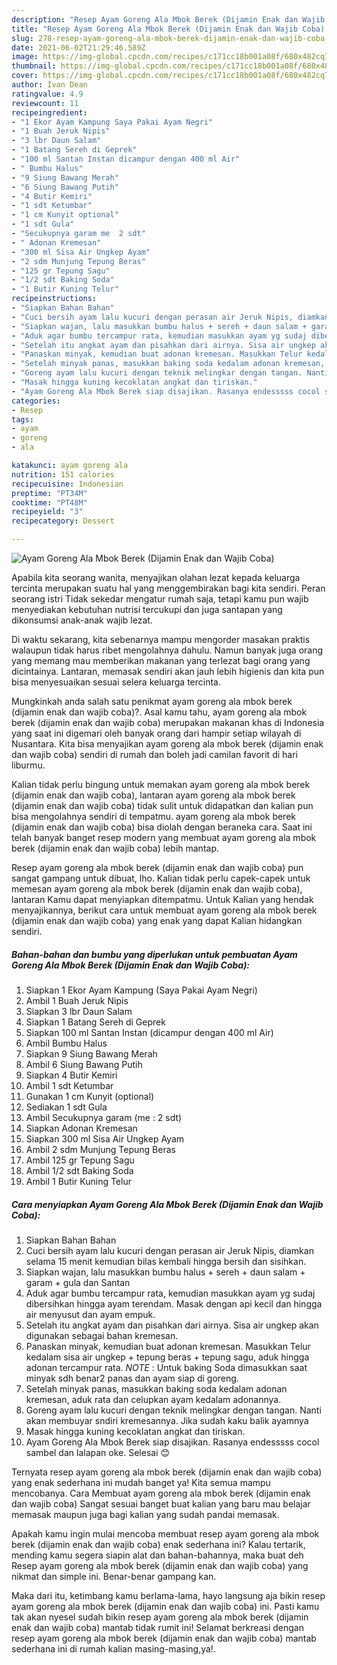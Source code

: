```yaml
---
description: "Resep Ayam Goreng Ala Mbok Berek (Dijamin Enak dan Wajib Coba) yang lezat dan Mudah Dibuat"
title: "Resep Ayam Goreng Ala Mbok Berek (Dijamin Enak dan Wajib Coba) yang lezat dan Mudah Dibuat"
slug: 278-resep-ayam-goreng-ala-mbok-berek-dijamin-enak-dan-wajib-coba-yang-lezat-dan-mudah-dibuat
date: 2021-06-02T21:29:46.589Z
image: https://img-global.cpcdn.com/recipes/c171cc18b001a08f/680x482cq70/ayam-goreng-ala-mbok-berek-dijamin-enak-dan-wajib-coba-foto-resep-utama.jpg
thumbnail: https://img-global.cpcdn.com/recipes/c171cc18b001a08f/680x482cq70/ayam-goreng-ala-mbok-berek-dijamin-enak-dan-wajib-coba-foto-resep-utama.jpg
cover: https://img-global.cpcdn.com/recipes/c171cc18b001a08f/680x482cq70/ayam-goreng-ala-mbok-berek-dijamin-enak-dan-wajib-coba-foto-resep-utama.jpg
author: Ivan Dean
ratingvalue: 4.9
reviewcount: 11
recipeingredient:
- "1 Ekor Ayam Kampung Saya Pakai Ayam Negri"
- "1 Buah Jeruk Nipis"
- "3 lbr Daun Salam"
- "1 Batang Sereh di Geprek"
- "100 ml Santan Instan dicampur dengan 400 ml Air"
- " Bumbu Halus"
- "9 Siung Bawang Merah"
- "6 Siung Bawang Putih"
- "4 Butir Kemiri"
- "1 sdt Ketumbar"
- "1 cm Kunyit optional"
- "1 sdt Gula"
- "Secukupnya garam me  2 sdt"
- " Adonan Kremesan"
- "300 ml Sisa Air Ungkep Ayam"
- "2 sdm Munjung Tepung Beras"
- "125 gr Tepung Sagu"
- "1/2 sdt Baking Soda"
- "1 Butir Kuning Telur"
recipeinstructions:
- "Siapkan Bahan Bahan"
- "Cuci bersih ayam lalu kucuri dengan perasan air Jeruk Nipis, diamkan selama 15 menit kemudian bilas kembali hingga bersih dan sisihkan."
- "Siapkan wajan, lalu masukkan bumbu halus + sereh + daun salam + garam + gula dan Santan"
- "Aduk agar bumbu tercampur rata, kemudian masukkan ayam yg sudaj dibersihkan hingga ayam terendam. Masak dengan api kecil dan hingga air menyusut dan ayam empuk."
- "Setelah itu angkat ayam dan pisahkan dari airnya. Sisa air ungkep akan digunakan sebagai bahan kremesan."
- "Panaskan minyak, kemudian buat adonan kremesan. Masukkan Telur kedalam sisa air ungkep + tepung beras + tepung sagu, aduk hingga adonan tercampur rata. *NOTE* : Untuk baking Soda dimasukkan saat minyak sdh benar2 panas dan ayam siap di goreng."
- "Setelah minyak panas, masukkan baking soda kedalam adonan kremesan, aduk rata dan celupkan ayam kedalam adonannya."
- "Goreng ayam lalu kucuri dengan teknik melingkar dengan tangan. Nanti akan membuyar sndiri kremesannya. Jika sudah kaku balik ayamnya"
- "Masak hingga kuning kecoklatan angkat dan tiriskan."
- "Ayam Goreng Ala Mbok Berek siap disajikan. Rasanya endesssss cocol sambel dan lalapan oke. Selesai 😊"
categories:
- Resep
tags:
- ayam
- goreng
- ala

katakunci: ayam goreng ala 
nutrition: 151 calories
recipecuisine: Indonesian
preptime: "PT34M"
cooktime: "PT48M"
recipeyield: "3"
recipecategory: Dessert

---
```



![Ayam Goreng Ala Mbok Berek (Dijamin Enak dan Wajib Coba)](https://img-global.cpcdn.com/recipes/c171cc18b001a08f/680x482cq70/ayam-goreng-ala-mbok-berek-dijamin-enak-dan-wajib-coba-foto-resep-utama.jpg)

Apabila kita seorang wanita, menyajikan olahan lezat kepada keluarga tercinta merupakan suatu hal yang menggembirakan bagi kita sendiri. Peran seorang istri Tidak sekedar mengatur rumah saja, tetapi kamu pun wajib menyediakan kebutuhan nutrisi tercukupi dan juga santapan yang dikonsumsi anak-anak wajib lezat.

Di waktu  sekarang, kita sebenarnya mampu mengorder masakan praktis walaupun tidak harus ribet mengolahnya dahulu. Namun banyak juga orang yang memang mau memberikan makanan yang terlezat bagi orang yang dicintainya. Lantaran, memasak sendiri akan jauh lebih higienis dan kita pun bisa menyesuaikan sesuai selera keluarga tercinta. 



Mungkinkah anda salah satu penikmat ayam goreng ala mbok berek (dijamin enak dan wajib coba)?. Asal kamu tahu, ayam goreng ala mbok berek (dijamin enak dan wajib coba) merupakan makanan khas di Indonesia yang saat ini digemari oleh banyak orang dari hampir setiap wilayah di Nusantara. Kita bisa menyajikan ayam goreng ala mbok berek (dijamin enak dan wajib coba) sendiri di rumah dan boleh jadi camilan favorit di hari liburmu.

Kalian tidak perlu bingung untuk memakan ayam goreng ala mbok berek (dijamin enak dan wajib coba), lantaran ayam goreng ala mbok berek (dijamin enak dan wajib coba) tidak sulit untuk didapatkan dan kalian pun bisa mengolahnya sendiri di tempatmu. ayam goreng ala mbok berek (dijamin enak dan wajib coba) bisa diolah dengan beraneka cara. Saat ini telah banyak banget resep modern yang membuat ayam goreng ala mbok berek (dijamin enak dan wajib coba) lebih mantap.

Resep ayam goreng ala mbok berek (dijamin enak dan wajib coba) pun sangat gampang untuk dibuat, lho. Kalian tidak perlu capek-capek untuk memesan ayam goreng ala mbok berek (dijamin enak dan wajib coba), lantaran Kamu dapat menyiapkan ditempatmu. Untuk Kalian yang hendak menyajikannya, berikut cara untuk membuat ayam goreng ala mbok berek (dijamin enak dan wajib coba) yang enak yang dapat Kalian hidangkan sendiri.

<!--inarticleads1-->

##### Bahan-bahan dan bumbu yang diperlukan untuk pembuatan Ayam Goreng Ala Mbok Berek (Dijamin Enak dan Wajib Coba):

1. Siapkan 1 Ekor Ayam Kampung (Saya Pakai Ayam Negri)
1. Ambil 1 Buah Jeruk Nipis
1. Siapkan 3 lbr Daun Salam
1. Siapkan 1 Batang Sereh di Geprek
1. Siapkan 100 ml Santan Instan (dicampur dengan 400 ml Air)
1. Ambil  Bumbu Halus
1. Siapkan 9 Siung Bawang Merah
1. Ambil 6 Siung Bawang Putih
1. Siapkan 4 Butir Kemiri
1. Ambil 1 sdt Ketumbar
1. Gunakan 1 cm Kunyit (optional)
1. Sediakan 1 sdt Gula
1. Ambil Secukupnya garam (me : 2 sdt)
1. Siapkan  Adonan Kremesan
1. Siapkan 300 ml Sisa Air Ungkep Ayam
1. Ambil 2 sdm Munjung Tepung Beras
1. Ambil 125 gr Tepung Sagu
1. Ambil 1/2 sdt Baking Soda
1. Ambil 1 Butir Kuning Telur




<!--inarticleads2-->

##### Cara menyiapkan Ayam Goreng Ala Mbok Berek (Dijamin Enak dan Wajib Coba):

1. Siapkan Bahan Bahan
1. Cuci bersih ayam lalu kucuri dengan perasan air Jeruk Nipis, diamkan selama 15 menit kemudian bilas kembali hingga bersih dan sisihkan.
1. Siapkan wajan, lalu masukkan bumbu halus + sereh + daun salam + garam + gula dan Santan
1. Aduk agar bumbu tercampur rata, kemudian masukkan ayam yg sudaj dibersihkan hingga ayam terendam. Masak dengan api kecil dan hingga air menyusut dan ayam empuk.
1. Setelah itu angkat ayam dan pisahkan dari airnya. Sisa air ungkep akan digunakan sebagai bahan kremesan.
1. Panaskan minyak, kemudian buat adonan kremesan. Masukkan Telur kedalam sisa air ungkep + tepung beras + tepung sagu, aduk hingga adonan tercampur rata. *NOTE* : Untuk baking Soda dimasukkan saat minyak sdh benar2 panas dan ayam siap di goreng.
1. Setelah minyak panas, masukkan baking soda kedalam adonan kremesan, aduk rata dan celupkan ayam kedalam adonannya.
1. Goreng ayam lalu kucuri dengan teknik melingkar dengan tangan. Nanti akan membuyar sndiri kremesannya. Jika sudah kaku balik ayamnya
1. Masak hingga kuning kecoklatan angkat dan tiriskan.
1. Ayam Goreng Ala Mbok Berek siap disajikan. Rasanya endesssss cocol sambel dan lalapan oke. Selesai 😊




Ternyata resep ayam goreng ala mbok berek (dijamin enak dan wajib coba) yang enak sederhana ini mudah banget ya! Kita semua mampu mencobanya. Cara Membuat ayam goreng ala mbok berek (dijamin enak dan wajib coba) Sangat sesuai banget buat kalian yang baru mau belajar memasak maupun juga bagi kalian yang sudah pandai memasak.

Apakah kamu ingin mulai mencoba membuat resep ayam goreng ala mbok berek (dijamin enak dan wajib coba) enak sederhana ini? Kalau tertarik, mending kamu segera siapin alat dan bahan-bahannya, maka buat deh Resep ayam goreng ala mbok berek (dijamin enak dan wajib coba) yang nikmat dan simple ini. Benar-benar gampang kan. 

Maka dari itu, ketimbang kamu berlama-lama, hayo langsung aja bikin resep ayam goreng ala mbok berek (dijamin enak dan wajib coba) ini. Pasti kamu tak akan nyesel sudah bikin resep ayam goreng ala mbok berek (dijamin enak dan wajib coba) mantab tidak rumit ini! Selamat berkreasi dengan resep ayam goreng ala mbok berek (dijamin enak dan wajib coba) mantab sederhana ini di rumah kalian masing-masing,ya!.

